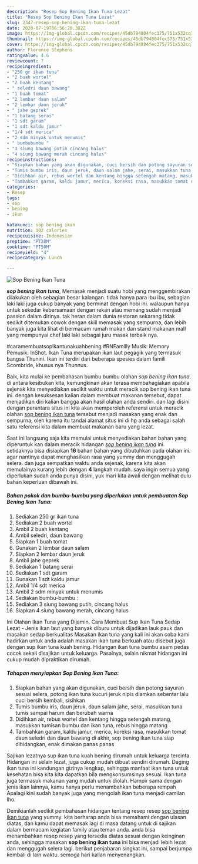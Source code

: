 ```yaml
---
description: "Resep Sop Bening Ikan Tuna Lezat"
title: "Resep Sop Bening Ikan Tuna Lezat"
slug: 2347-resep-sop-bening-ikan-tuna-lezat
date: 2020-07-19T06:56:20.382Z
image: https://img-global.cpcdn.com/recipes/45db794804fec375/751x532cq70/sop-bening-ikan-tuna-foto-resep-utama.jpg
thumbnail: https://img-global.cpcdn.com/recipes/45db794804fec375/751x532cq70/sop-bening-ikan-tuna-foto-resep-utama.jpg
cover: https://img-global.cpcdn.com/recipes/45db794804fec375/751x532cq70/sop-bening-ikan-tuna-foto-resep-utama.jpg
author: Florence Stephens
ratingvalue: 4.6
reviewcount: 7
recipeingredient:
- "250 gr ikan tuna"
- "2 buah wortel"
- "2 buah kentang"
- " seledri daun bawang"
- "1 buah tomat"
- "2 lembar daun salam"
- "2 lembar daun jeruk"
- " jahe geprek"
- "1 batang serai"
- "1 sdt garam"
- "1 sdt kaldu jamur"
- "1/4 sdt merica"
- "2 sdm minyak untuk menumis"
- " bumbubumbu "
- "3 siung bawang putih cincang halus"
- "4 siung bawang merah cincang halus"
recipeinstructions:
- "Siapkan bahan yang akan digunakan, cuci bersih dan potong sayuran sesuai selera, potong ikan tuna kucuri jeruk nipis diamkan sebentar lalu cuci bersih kembali, sisihkan"
- "Tumis bumbu iris, daun jeruk, daun salam jahe, serai, masukkan tuna tumis sampai harum dan berubah warna"
- "Didihkan air, rebus wortel dan kentang hingga setengah matang, masukkan tumisan bumbu dan ikan tuna, rebus hingga matang"
- "Tambahkan garam, kaldu jamur, merica, koreksi rasa, masukkan tomat daun seledri dan daun bawang di akhir, sop bening ikan tuna siap dihidangkan, enak dimakan panas panas"
categories:
- Resep
tags:
- sop
- bening
- ikan

katakunci: sop bening ikan 
nutrition: 102 calories
recipecuisine: Indonesian
preptime: "PT28M"
cooktime: "PT50M"
recipeyield: "4"
recipecategory: Lunch

---
```



![Sop Bening Ikan Tuna](https://img-global.cpcdn.com/recipes/45db794804fec375/751x532cq70/sop-bening-ikan-tuna-foto-resep-utama.jpg)

<b><i>sop bening ikan tuna</i></b>, Memasak menjadi suatu hobi yang menggembirakan dilakukan oleh sebagian besar kalangan. tidak hanya para ibu ibu, sebagian laki laki juga cukup banyak yang berminat dengan hobi ini. walaupun hanya untuk sekedar kebersamaan dengan rekan atau memang sudah menjadi passion dalam dirinya. tak heran dalam dunia restoran sekarang tidak sedikit ditemukan cowok dengan skill memasak yang sempurna, dan lebih banyak juga kita lihat di bermacam rumah makan dan stand makanan mall yang mempunyai chef laki laki sebagai juru masak terbaik nya.

#caramembuatsopikantunakuahbening #RNFamilly Musik: Memory Pemusik: InShot. Ikan Tuna merupakan ikan laut pegagik yang termasuk bangsa Thunini. Ikan ini terdiri dari beberapa spesies dalam famili Scombride, khusus nya Thunnus.

Baik, kita mulai ke pembahasan bumbu bumbu olahan <i>sop bening ikan tuna</i>. di antara kesibukan kita, kemungkinan akan terasa membahagiakan apabila sejenak kita menyediakan sedikit waktu untuk meracik sop bening ikan tuna ini. dengan kesuksesan kalian dalam membuat makanan tersebut, dapat menjadikan diri kalian bangga akan hasil olahan anda sendiri. dan lagi disini dengan perantara situs ini kita akan memperoleh referensi untuk meracik olahan <u>sop bening ikan tuna</u> tersebut menjadi masakan yang enak dan sempurna, oleh karena itu tandai alamat situs ini di hp anda sebagai salah satu referensi kita dalam membuat makanan baru yang lezat.


Saat ini langsung saja kita memulai untuk menyediakan bahan bahan yang diperuntuk kan dalam meracik hidangan <u><i>sop bening ikan tuna</i></u> ini. setidaknya bisa disiapkan <b>16</b> bahan bahan yang dibutuhkan pada olahan ini. agar nantinya dapat menghasilkan rasa yang yummy dan menggugah selera. dan juga sempatkan waktu anda sejenak, karena kita akan memulainya kurang lebih dengan <b>4</b> langkah mudah. saya ingin semua yang diperlukan sudah anda punya disini, yuk mari kita awali dengan melihat dulu bahan keperluan dibawah ini.

<!--inarticleads1-->

##### Bahan pokok dan bumbu-bumbu yang diperlukan untuk pembuatan Sop Bening Ikan Tuna:

1. Sediakan 250 gr ikan tuna
1. Sediakan 2 buah wortel
1. Ambil 2 buah kentang
1. Ambil  seledri, daun bawang
1. Siapkan 1 buah tomat
1. Gunakan 2 lembar daun salam
1. Siapkan 2 lembar daun jeruk
1. Ambil  jahe geprek
1. Sediakan 1 batang serai
1. Sediakan 1 sdt garam
1. Gunakan 1 sdt kaldu jamur
1. Ambil 1/4 sdt merica
1. Ambil 2 sdm minyak untuk menumis
1. Sediakan  bumbu-bumbu :
1. Sediakan 3 siung bawang putih, cincang halus
1. Siapkan 4 siung bawang merah, cincang halus


Ini Olahan Ikan Tuna yang Dijamin. Cara Membuat Sup Ikan Tuna Sedap Lezat - Jenis ikan laut yang banyak diburu untuk dijadikan lauk pauk dan masakan sedap berkualitas Masakan ikan tuna yang kali ini akan coba kami hadirkan untuk anda adalah masakan ikan tuna berkuah atau disebut juga dengan sup ikan tuna kuah bening. Hidangan ikan tuna bumbu asam pedas cocok sekali disajikan untuk keluarga. Pasalnya, selain nikmat hidangan ini cukup mudah dipraktikan dirumah. 

<!--inarticleads2-->

##### Tahapan menyiapkan Sop Bening Ikan Tuna:

1. Siapkan bahan yang akan digunakan, cuci bersih dan potong sayuran sesuai selera, potong ikan tuna kucuri jeruk nipis diamkan sebentar lalu cuci bersih kembali, sisihkan
1. Tumis bumbu iris, daun jeruk, daun salam jahe, serai, masukkan tuna tumis sampai harum dan berubah warna
1. Didihkan air, rebus wortel dan kentang hingga setengah matang, masukkan tumisan bumbu dan ikan tuna, rebus hingga matang
1. Tambahkan garam, kaldu jamur, merica, koreksi rasa, masukkan tomat daun seledri dan daun bawang di akhir, sop bening ikan tuna siap dihidangkan, enak dimakan panas panas


Sajikan lezatnya sup ikan tuna kuah bening dirumah untuk keluarga tercinta. Hidangan ini selain lezat, juga cukup mudah dibuat sendiri dirumah. Daging ikan tuna ini kandungan gizinya lengkap, sehingga manfaat ikan tuna untuk kesehatan bisa kita kita dapatkan bila mengkonsumsinya sesuai. Ikan tuna juga termasuk makanan yang mudah untuk diolah. Hampir sama dengan jenis ikan lainnya, kamu hanya perlu menambahkan beberapa rempah Apalagi kini sudah banyak juga yang mengolah ikan tuna menjadi camilan lho. 

Demikianlah sedikit pembahasan hidangan tentang resep resep <u>sop bening ikan tuna</u> yang yummy. kita berharap anda bisa memahami dengan ulasan diatas, dan kamu dapat memasak lagi di masa datang untuk di sajikan dalam bermacam kegiatan family atau teman anda. anda bisa menambahkan resep resep yang tersedia diatas sesuai dengan keinginan anda, sehingga masakan <b>sop bening ikan tuna</b> ini bisa menjadi lebih lezat dan menggugah selera lagi. berikut penjabaran singkat ini, sampai berjumpa kembali di lain waktu. semoga hari kalian menyenangkan.
